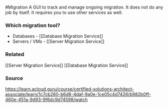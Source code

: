 #Migration 
A GUI to track and manage ongoing migration.
It does not do any job by itself. It requires you to use other services as well.

### Which migration tool?
* Databases - [[Database Migration Service]]
* Servers / VMs - [[Server Migration Service]]

### Related
[[Server Migration Service]]
[[Database Migration Service]]

### Source
https://learn.acloud.guru/course/certified-solutions-architect-associate/learn/1c7cb260-b6d6-4daf-9a0e-1ce05c4d7426/b982b0ff-460e-451a-9d93-9f6dc9d74598/watch